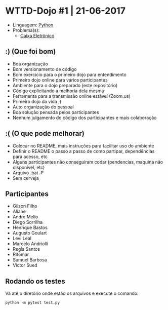 # WTTD-Dojo #1 | 21-06-2017

- Linguagem: [Python](http://www.python.org/)
- Problema(s):
    - [Caixa Eletrônico](http://dojopuzzles.com/problemas/exibe/caixa-eletronico/)


## :) (Que foi bom)

 - Boa organização
 - Bom versionamento de código
 - Bom exercicio para o primeiro dojo para entendimento
 - Primeiro dojo online para vários participantes
 - Ambiente para o dojo preparado (este repositório)
 - Código explicitando a melhoria dela mesma
 - Ferramenta para a transmissão online estável (Zoom.us)
 - Primeiro dojo da vida ;)
 - Auto organização do pessoal
 - Boa solução pensada pelos participantes
 - Nenhum julgamento do código dos participantes e mais colaboração

## :( (O que pode melhorar)

  - Colocar no README, mais instruções para facilitar uso do ambiente
  - Definir o README o passo a passo de como partipar, dependências para acesso, etc
  - Alguns participantes não conseguiram codar (pendencias, maquina não disponível, etc)
  - Arquivo .bat :P
  - Sem cerveja


## Participantes

- Gilson Filho
- Aliane
- Andre Mello
- Diego Sorrilha
- Henrique Bastos
- Augusto Goulart
- Levi Leal
- Marcelo Andriolli
- Regis Santos
- Ritomar
- Samuel Barbosa
- Victor Sued

## Rodando os testes

Vá até o diretório onde estão os arquivos e execute o comando:

    python -m pytest test.py
